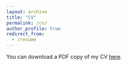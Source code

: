 ```yaml
---
layout: archive
title: "CV"
permalink: /cv/
author_profile: true
redirect_from:
  - /resume
---
```




You can download a PDF copy of my CV [here](/files/Ruiyun_Xu.pdf).